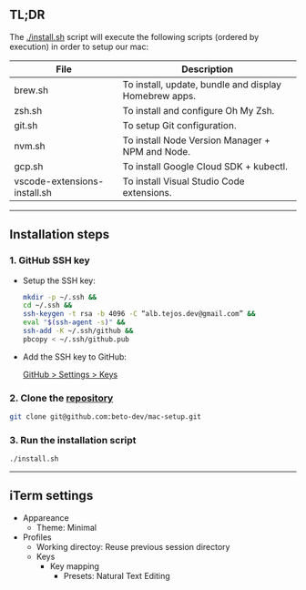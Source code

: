 ## TL;DR

The [./install.sh](https://github.com/beto-dev/mac-setup/blob/master/install.sh) script will execute the following scripts (ordered by execution) in order to setup our mac:

| File | Description |
| --- | --- |
| brew.sh | To install, update, bundle and display Homebrew apps. |
| zsh.sh | To install and configure Oh My Zsh.  |
| git.sh | To setup Git configuration. |
| nvm.sh | To install Node Version Manager + NPM and Node. |
| gcp.sh | To install Google Cloud SDK + kubectl. |
| vscode-extensions-install.sh | To install Visual Studio Code extensions. |

---

## Installation steps

### 1. GitHub SSH key

- Setup the SSH key:
    
    ```bash
    mkdir -p ~/.ssh && 
    cd ~/.ssh && 
    ssh-keygen -t rsa -b 4096 -C “alb.tejos.dev@gmail.com” && 
    eval "$(ssh-agent -s)" && 
    ssh-add -K ~/.ssh/github && 
    pbcopy < ~/.ssh/github.pub
    ```
    
- Add the SSH key to GitHub:
    
    [GitHub > Settings > Keys](https://github.com/settings/keys) 

### 2. Clone the [repository](https://github.com/beto-dev/mac-setup)

```bash
git clone git@github.com:beto-dev/mac-setup.git
```

### 3. Run the installation script

```bash
./install.sh
```
---

## iTerm settings

- Appareance 
    - Theme: Minimal
- Profiles
    - Working directoy: Reuse previous session directory
    - Keys
        - Key mapping
            - Presets: Natural Text Editing
